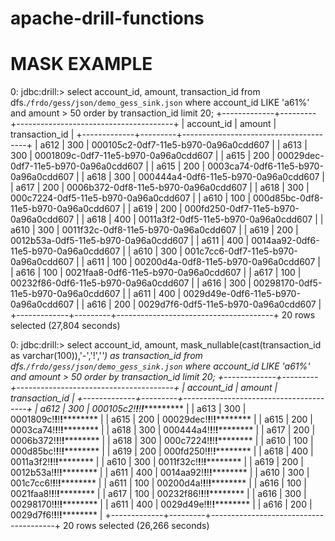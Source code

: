 # apache-drill-functions

# MASK EXAMPLE



0: jdbc:drill:> select  account_id, amount, transaction_id  from dfs.`/frdo/gess/json/demo_gess_sink.json` where account_id LIKE 'a61%' and amount > 50 order by transaction_id limit 20;
+-------------+---------+---------------------------------------+
| account_id  | amount  |            transaction_id             |
+-------------+---------+---------------------------------------+
| a612        | 300     | 000105c2-0df7-11e5-b970-0a96a0cdd607  |
| a613        | 300     | 0001809c-0df7-11e5-b970-0a96a0cdd607  |
| a615        | 200     | 00029dec-0df7-11e5-b970-0a96a0cdd607  |
| a615        | 200     | 0003ca74-0df6-11e5-b970-0a96a0cdd607  |
| a618        | 300     | 000444a4-0df6-11e5-b970-0a96a0cdd607  |
| a617        | 200     | 0006b372-0df8-11e5-b970-0a96a0cdd607  |
| a618        | 300     | 000c7224-0df5-11e5-b970-0a96a0cdd607  |
| a610        | 100     | 000d85bc-0df8-11e5-b970-0a96a0cdd607  |
| a619        | 200     | 000fd250-0df7-11e5-b970-0a96a0cdd607  |
| a618        | 400     | 0011a3f2-0df5-11e5-b970-0a96a0cdd607  |
| a610        | 300     | 0011f32c-0df8-11e5-b970-0a96a0cdd607  |
| a619        | 200     | 0012b53a-0df5-11e5-b970-0a96a0cdd607  |
| a611        | 400     | 0014aa92-0df6-11e5-b970-0a96a0cdd607  |
| a610        | 300     | 001c7cc6-0df7-11e5-b970-0a96a0cdd607  |
| a611        | 100     | 00200d4a-0df8-11e5-b970-0a96a0cdd607  |
| a616        | 100     | 0021faa8-0df6-11e5-b970-0a96a0cdd607  |
| a617        | 100     | 00232f86-0df6-11e5-b970-0a96a0cdd607  |
| a616        | 300     | 00298170-0df5-11e5-b970-0a96a0cdd607  |
| a611        | 400     | 0029d49e-0df6-11e5-b970-0a96a0cdd607  |
| a616        | 200     | 0029d7f6-0df5-11e5-b970-0a96a0cdd607  |
+-------------+---------+---------------------------------------+
20 rows selected (27,804 seconds)

0: jdbc:drill:> select  account_id, amount,  mask_nullable(cast(transaction_id as varchar(100)),'-','!','*') as transaction_id from dfs.`/frdo/gess/json/demo_gess_sink.json` where account_id LIKE 'a61%' and amount > 50 order by transaction_id limit 20;
+-------------+---------+---------------------------------------+
| account_id  | amount  |            transaction_id             |
+-------------+---------+---------------------------------------+
| a612        | 300     | 000105c2!****!****!****!************  |
| a613        | 300     | 0001809c!****!****!****!************  |
| a615        | 200     | 00029dec!****!****!****!************  |
| a615        | 200     | 0003ca74!****!****!****!************  |
| a618        | 300     | 000444a4!****!****!****!************  |
| a617        | 200     | 0006b372!****!****!****!************  |
| a618        | 300     | 000c7224!****!****!****!************  |
| a610        | 100     | 000d85bc!****!****!****!************  |
| a619        | 200     | 000fd250!****!****!****!************  |
| a618        | 400     | 0011a3f2!****!****!****!************  |
| a610        | 300     | 0011f32c!****!****!****!************  |
| a619        | 200     | 0012b53a!****!****!****!************  |
| a611        | 400     | 0014aa92!****!****!****!************  |
| a610        | 300     | 001c7cc6!****!****!****!************  |
| a611        | 100     | 00200d4a!****!****!****!************  |
| a616        | 100     | 0021faa8!****!****!****!************  |
| a617        | 100     | 00232f86!****!****!****!************  |
| a616        | 300     | 00298170!****!****!****!************  |
| a611        | 400     | 0029d49e!****!****!****!************  |
| a616        | 200     | 0029d7f6!****!****!****!************  |
+-------------+---------+---------------------------------------+
20 rows selected (26,266 seconds)
